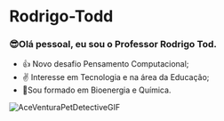 # Rodrigo-Todd
### 😎Olá pessoal, eu sou o Professor Rodrigo Tod.


- 👍 Novo desafio Pensamento Computacional;
- ✌️ Interesse em Tecnologia e na área da Educação;
- 🎍Sou formado em Bioenergia e Química.

![AceVenturaPetDetectiveGIF](https://user-images.githubusercontent.com/108306153/176061730-289cf76a-08c9-4771-8907-f46e0d0c74f3.gif)
